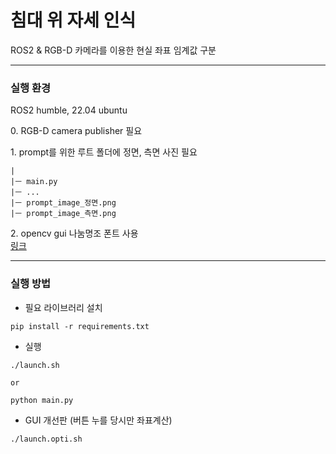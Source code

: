 # 침대 위 자세 인식

ROS2 & RGB-D 카메라를 이용한 현실 좌표 임계값 구분

---
### 실행 환경
ROS2 humble, 22.04 ubuntu

0\. RGB-D camera publisher 필요

1\. prompt를 위한 루트 폴더에 정면, 측면 사진 필요
```
|
|ㅡ main.py
|ㅡ ...
|ㅡ prompt_image_정면.png
|ㅡ prompt_image_측면.png
```
2\. opencv gui 나눔명조 폰트 사용\
[링크](https://hangeul.naver.com/fonts/search?f=nanum)

---

### 실행 방법
- 필요 라이브러리 설치
```
pip install -r requirements.txt
```

- 실행
```
./launch.sh

or

python main.py
```

- GUI 개선판 (버튼 누를 당시만 좌표계산)
```
./launch.opti.sh
```
